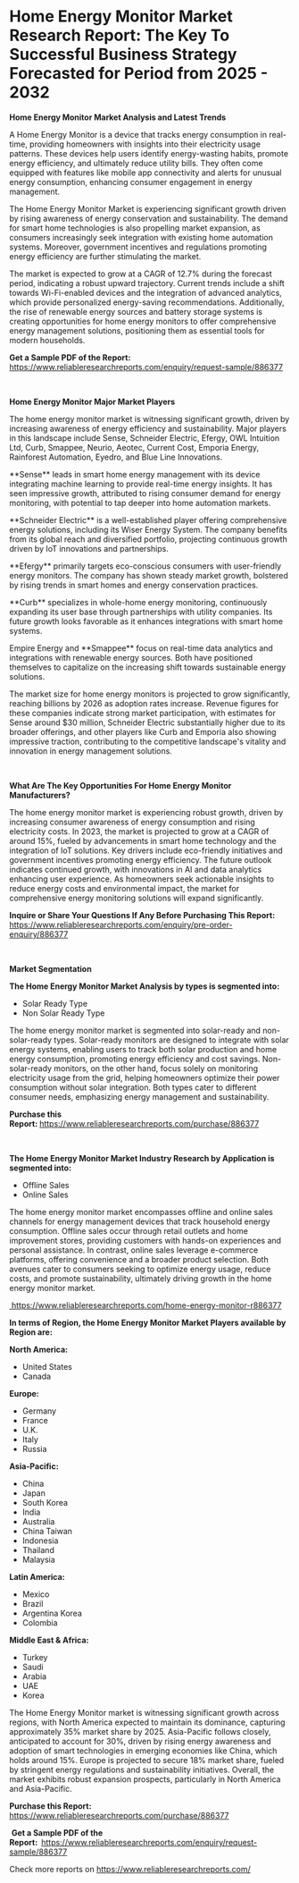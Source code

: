 <p><h1>Home Energy Monitor Market Research Report: The Key To Successful Business Strategy Forecasted for Period from 2025 - 2032</h1></p><p><strong>Home Energy Monitor Market Analysis and Latest Trends</strong></p>
<p><p>A Home Energy Monitor is a device that tracks energy consumption in real-time, providing homeowners with insights into their electricity usage patterns. These devices help users identify energy-wasting habits, promote energy efficiency, and ultimately reduce utility bills. They often come equipped with features like mobile app connectivity and alerts for unusual energy consumption, enhancing consumer engagement in energy management.</p><p>The Home Energy Monitor Market is experiencing significant growth driven by rising awareness of energy conservation and sustainability. The demand for smart home technologies is also propelling market expansion, as consumers increasingly seek integration with existing home automation systems. Moreover, government incentives and regulations promoting energy efficiency are further stimulating the market.</p><p>The market is expected to grow at a CAGR of 12.7% during the forecast period, indicating a robust upward trajectory. Current trends include a shift towards Wi-Fi-enabled devices and the integration of advanced analytics, which provide personalized energy-saving recommendations. Additionally, the rise of renewable energy sources and battery storage systems is creating opportunities for home energy monitors to offer comprehensive energy management solutions, positioning them as essential tools for modern households.</p></p>
<p><strong>Get a Sample PDF of the Report:&nbsp;</strong> <a href="https://www.reliableresearchreports.com/enquiry/request-sample/886377?utm_campaign=2205&utm_medium=2&utm_source=Github&utm_content=ia&utm_term=13022025&utm_id=home-energy-monitor">https://www.reliableresearchreports.com/enquiry/request-sample/886377</a></p>
<p>&nbsp;</p>
<p><strong>Home Energy Monitor Major Market Players</strong></p>
<p><p>The home energy monitor market is witnessing significant growth, driven by increasing awareness of energy efficiency and sustainability. Major players in this landscape include Sense, Schneider Electric, Efergy, OWL Intuition Ltd, Curb, Smappee, Neurio, Aeotec, Current Cost, Emporia Energy, Rainforest Automation, Eyedro, and Blue Line Innovations.</p><p>**Sense** leads in smart home energy management with its device integrating machine learning to provide real-time energy insights. It has seen impressive growth, attributed to rising consumer demand for energy monitoring, with potential to tap deeper into home automation markets.</p><p>**Schneider Electric** is a well-established player offering comprehensive energy solutions, including its Wiser Energy System. The company benefits from its global reach and diversified portfolio, projecting continuous growth driven by IoT innovations and partnerships.</p><p>**Efergy** primarily targets eco-conscious consumers with user-friendly energy monitors. The company has shown steady market growth, bolstered by rising trends in smart homes and energy conservation practices.</p><p>**Curb** specializes in whole-home energy monitoring, continuously expanding its user base through partnerships with utility companies. Its future growth looks favorable as it enhances integrations with smart home systems.</p><p>Empire Energy and **Smappee** focus on real-time data analytics and integrations with renewable energy sources. Both have positioned themselves to capitalize on the increasing shift towards sustainable energy solutions.</p><p>The market size for home energy monitors is projected to grow significantly, reaching billions by 2026 as adoption rates increase. Revenue figures for these companies indicate strong market participation, with estimates for Sense around $30 million, Schneider Electric substantially higher due to its broader offerings, and other players like Curb and Emporia also showing impressive traction, contributing to the competitive landscape's vitality and innovation in energy management solutions.</p></p>
<p>&nbsp;</p>
<p><strong>What Are The Key Opportunities For Home Energy Monitor Manufacturers?</strong></p>
<p><p>The home energy monitor market is experiencing robust growth, driven by increasing consumer awareness of energy consumption and rising electricity costs. In 2023, the market is projected to grow at a CAGR of around 15%, fueled by advancements in smart home technology and the integration of IoT solutions. Key drivers include eco-friendly initiatives and government incentives promoting energy efficiency. The future outlook indicates continued growth, with innovations in AI and data analytics enhancing user experience. As homeowners seek actionable insights to reduce energy costs and environmental impact, the market for comprehensive energy monitoring solutions will expand significantly.</p></p>
<p><strong>Inquire or Share Your Questions If Any Before Purchasing This Report:</strong> <a href="https://www.reliableresearchreports.com/enquiry/pre-order-enquiry/886377?utm_campaign=2205&utm_medium=2&utm_source=Github&utm_content=ia&utm_term=13022025&utm_id=home-energy-monitor">https://www.reliableresearchreports.com/enquiry/pre-order-enquiry/886377</a></p>
<p>&nbsp;</p>
<p><strong>Market Segmentation</strong></p>
<p><strong>The Home Energy Monitor Market Analysis by types is segmented into:</strong></p>
<p><ul><li>Solar Ready Type</li><li>Non Solar Ready Type</li></ul></p>
<p><p>The home energy monitor market is segmented into solar-ready and non-solar-ready types. Solar-ready monitors are designed to integrate with solar energy systems, enabling users to track both solar production and home energy consumption, promoting energy efficiency and cost savings. Non-solar-ready monitors, on the other hand, focus solely on monitoring electricity usage from the grid, helping homeowners optimize their power consumption without solar integration. Both types cater to different consumer needs, emphasizing energy management and sustainability.</p></p>
<p><strong>Purchase this Report:&nbsp;</strong><a href="https://www.reliableresearchreports.com/purchase/886377?utm_campaign=2205&utm_medium=2&utm_source=Github&utm_content=ia&utm_term=13022025&utm_id=home-energy-monitor">https://www.reliableresearchreports.com/purchase/886377</a></p>
<p>&nbsp;</p>
<p><strong>The Home Energy Monitor Market Industry Research by Application is segmented into:</strong></p>
<p><ul><li>Offline Sales</li><li>Online Sales</li></ul></p>
<p><p>The home energy monitor market encompasses offline and online sales channels for energy management devices that track household energy consumption. Offline sales occur through retail outlets and home improvement stores, providing customers with hands-on experiences and personal assistance. In contrast, online sales leverage e-commerce platforms, offering convenience and a broader product selection. Both avenues cater to consumers seeking to optimize energy usage, reduce costs, and promote sustainability, ultimately driving growth in the home energy monitor market.</p></p>
<p><a href="https://www.reliableresearchreports.com/home-energy-monitor-r886377?utm_campaign=2205&utm_medium=2&utm_source=Github&utm_content=ia&utm_term=13022025&utm_id=home-energy-monitor">&nbsp;https://www.reliableresearchreports.com/home-energy-monitor-r886377</a></p>
<p><strong>In terms of Region, the Home Energy Monitor Market Players available by Region are:</strong></p>
<p>
    <p> <strong> North America: </strong>
        <ul>
            <li>United States</li>
            <li>Canada</li>
        </ul>
        </p> 
    <p> <strong> Europe: </strong>
        <ul>
            <li>Germany</li>
            <li>France</li>
            <li>U.K.</li>
            <li>Italy</li>
            <li>Russia</li>
        </ul>
        </p> 
    <p> <strong> Asia-Pacific: </strong>
        <ul>
            <li>China</li>
            <li>Japan</li>
            <li>South Korea</li>
            <li>India</li>
            <li>Australia</li>
            <li>China Taiwan</li>
            <li>Indonesia</li>
            <li>Thailand</li>
            <li>Malaysia</li>
        </ul>
        </p> 
    <p> <strong> Latin America: </strong>
        <ul>
            <li>Mexico</li>
            <li>Brazil</li>
            <li>Argentina Korea</li>
            <li>Colombia</li>
        </ul>
        </p> 
    <p> <strong> Middle East & Africa: </strong>
        <ul>
            <li>Turkey</li>
            <li>Saudi</li>
            <li>Arabia</li>
            <li>UAE</li>
            <li>Korea</li>
        </ul>
    </p>
    </p>
<p><p>The Home Energy Monitor market is witnessing significant growth across regions, with North America expected to maintain its dominance, capturing approximately 35% market share by 2025. Asia-Pacific follows closely, anticipated to account for 30%, driven by rising energy awareness and adoption of smart technologies in emerging economies like China, which holds around 15%. Europe is projected to secure 18% market share, fueled by stringent energy regulations and sustainability initiatives. Overall, the market exhibits robust expansion prospects, particularly in North America and Asia-Pacific.</p></p>
<p><strong>Purchase this Report: </strong><a href="https://www.reliableresearchreports.com/purchase/886377?utm_campaign=2205&utm_medium=2&utm_source=Github&utm_content=ia&utm_term=13022025&utm_id=home-energy-monitor">https://www.reliableresearchreports.com/purchase/886377</a></p>
<p>&nbsp;<strong>Get a Sample PDF of the Report:&nbsp;&nbsp;</strong><a href="https://www.reliableresearchreports.com/enquiry/request-sample/886377?utm_campaign=2205&utm_medium=2&utm_source=Github&utm_content=ia&utm_term=13022025&utm_id=home-energy-monitor">https://www.reliableresearchreports.com/enquiry/request-sample/886377</a></p>
<p><strong></strong></p>
<p>Check more reports on <a href="https://www.reliableresearchreports.com/?utm_campaign=2205&utm_medium=2&utm_source=Github&utm_content=ia&utm_term=13022025&utm_id=home-energy-monitor">https://www.reliableresearchreports.com/</a></p>